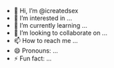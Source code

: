 - 👋 Hi, I’m @icreatedsex
- 👀 I’m interested in ...
- 🌱 I’m currently learning ...
- 💞️ I’m looking to collaborate on ...
- 📫 How to reach me ...
- 😄 Pronouns: ...
- ⚡ Fun fact: ...

<!---
icreatedsex/icreatedsex is a ✨ special ✨ repository because its `README.md` (this file) appears on your GitHub profile.
You can click the Preview link to take a look at your changes.
--->
